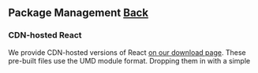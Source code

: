 ## Package Management [Back](./../tooling_integration.md)

### CDN-hosted React

We provide CDN-hosted versions of React [on our download page](https://facebook.github.io/react/downloads.html). These pre-built files use the UMD module format. Dropping them in with a simple <script> tag will inject the React and ReactDOM globals into your environment. It should also work out-of-the-box in CommonJS and AMD environments.
